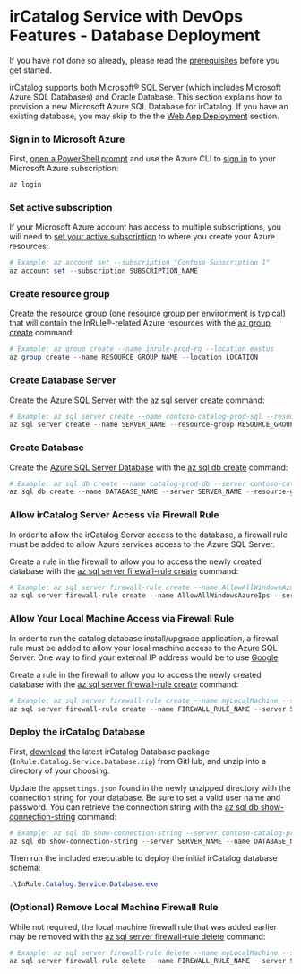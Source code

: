 # irCatalog Service with DevOps Features - Database Deployment

If you have not done so already, please read the [prerequisites](deployment.md#prerequisites) before you get started.

irCatalog supports both Microsoft® SQL Server (which includes Microsoft Azure SQL Databases) and Oracle Database. This section explains how to provision a new Microsoft Azure SQL Database for irCatalog. If you have an existing database, you may skip to the the [Web App Deployment](#web-app-deployment) section.

### Sign in to Microsoft Azure
First, [open a PowerShell prompt](https://docs.microsoft.com/en-us/powershell/scripting/setup/starting-windows-powershell) and use the Azure CLI to [sign in](https://docs.microsoft.com/en-us/cli/azure/authenticate-azure-cli) to your Microsoft Azure subscription:
```powershell
az login
```

### Set active subscription
If your Microsoft Azure account has access to multiple subscriptions, you will need to [set your active subscription](https://docs.microsoft.com/en-us/cli/azure/account#az-account-set) to where you create your Azure resources:
```powershell
# Example: az account set --subscription "Contoso Subscription 1"
az account set --subscription SUBSCRIPTION_NAME
```

### Create resource group
Create the resource group (one resource group per environment is typical) that will contain the InRule®-related Azure resources with the [az group create](https://docs.microsoft.com/en-us/cli/azure/group#az-group-create) command:
```powershell
# Example: az group create --name inrule-prod-rg --location eastus
az group create --name RESOURCE_GROUP_NAME --location LOCATION
```

### Create Database Server
Create the [Azure SQL Server](https://docs.microsoft.com/en-us/azure/sql-database/sql-database-logical-servers) with the [az sql server create](https://docs.microsoft.com/en-us/cli/azure/sql/server?view=azure-cli-latest#az-sql-server-create) command:
```powershell
# Example: az sql server create --name contoso-catalog-prod-sql --resource-group inrule-prod-rg --location eastus --admin-user DevOpsadmin --admin-password password
az sql server create --name SERVER_NAME --resource-group RESOURCE_GROUP_NAME --location LOCATION --admin-user ADMIN_USER_NAME --admin-password ADMIN_USER_PASSWORD
```

### Create Database
Create the [Azure SQL Server Database](https://docs.microsoft.com/en-us/azure/sql-database/sql-database-single-databases-manage) with the [az sql db create](https://docs.microsoft.com/en-us/cli/azure/sql/db?view=azure-cli-latest#az-sql-db-create) command:
```powershell
# Example: az sql db create --name catalog-prod-db --server contoso-catalog-prod-sql --resource-group inrule-prod-rg
az sql db create --name DATABASE_NAME --server SERVER_NAME --resource-group RESOURCE_GROUP_NAME
```

### Allow irCatalog Server Access via Firewall Rule
In order to allow the irCatalog Server access to the database, a firewall rule must be added to allow Azure services access to the Azure SQL Server.

Create a rule in the firewall to allow you to access the newly created database with the [az sql server firewall-rule create](https://docs.microsoft.com/en-us/cli/azure/sql/server/firewall-rule?view=azure-cli-latest#az-sql-server-firewall-rule-create) command:
```powershell
# Example: az sql server firewall-rule create --name AllowAllWindowsAzureIps --server contoso-catalog-prod-sql --resource-group inrule-prod-rg --start-ip-address 0.0.0.0 --end-ip-address 0.0.0.0
az sql server firewall-rule create --name AllowAllWindowsAzureIps --server SERVER_NAME --resource-group RESOURCE_GROUP_NAME --start-ip-address 0.0.0.0 --end-ip-address 0.0.0.0
```
### Allow Your Local Machine Access via Firewall Rule
In order to run the catalog database install/upgrade application, a firewall rule must be added to allow your local machine access to the Azure SQL Server. One way to find your external IP address would be to use [Google](https://www.google.com/search?q=what+is+my+ip).

Create a rule in the firewall to allow you to access the newly created database with the [az sql server firewall-rule create](https://docs.microsoft.com/en-us/cli/azure/sql/server/firewall-rule?view=azure-cli-latest#az-sql-server-firewall-rule-create) command:
```powershell
# Example: az sql server firewall-rule create --name myLocalMachine --server contoso-catalog-prod-sql --resource-group inrule-prod-rg --start-ip-address 1.2.3.4 --end-ip-address 1.2.3.4
az sql server firewall-rule create --name FIREWALL_RULE_NAME --server SERVER_NAME --resource-group RESOURCE_GROUP_NAME --start-ip-address MY_EXTERNAL_IP --end-ip-address MY_EXTERNAL_IP
```

### Deploy the irCatalog Database
First, [download](https://github.com/InRule/AzureAppServices/releases/latest) the latest irCatalog Database package (`InRule.Catalog.Service.Database.zip`) from GitHub, and unzip into a directory of your choosing.

Update the `appsettings.json` found in the newly unzipped directory with the connection string for your database. Be sure to set a valid user name and password. You can retrieve the connection string with the [az sql db show-connection-string](https://docs.microsoft.com/en-us/cli/azure/sql/db?view=azure-cli-latest#az-sql-db-show-connection-string) command:
```powershell
# Example: az sql db show-connection-string --server contoso-catalog-prod-sql --name catalog-prod-db --client ado.net
az sql db show-connection-string --server SERVER_NAME --name DATABASE_NAME --client ado.net
```

Then run the included executable to deploy the initial irCatalog database schema:
```powershell
.\InRule.Catalog.Service.Database.exe
```

### (Optional) Remove Local Machine Firewall Rule
While not required, the local machine firewall rule that was added earlier may be removed with the [az sql server firewall-rule delete](https://docs.microsoft.com/en-us/cli/azure/sql/server/firewall-rule?view=azure-cli-latest#az-sql-server-firewall-rule-delete) command:
```powershell
# Example: az sql server firewall-rule delete --name myLocalMachine --server contoso-catalog-prod-sql --resource-group inrule-prod-rg
az sql server firewall-rule delete --name FIREWALL_RULE_NAME --server SERVER_NAME --resource-group RESOURCE_GROUP_NAME
```
